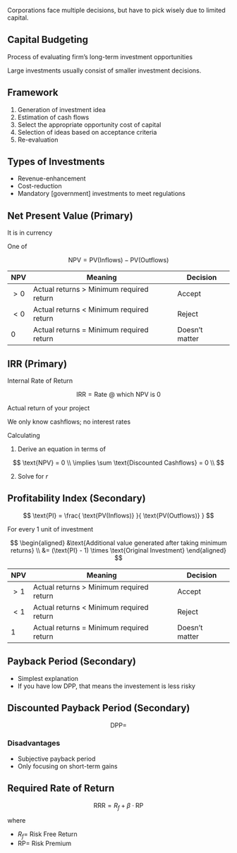 Corporations face multiple decisions, but have to pick wisely due to limited capital.

## Capital Budgeting

Process of evaluating firm’s long-term investment opportunities

Large investments usually consist of smaller investment decisions.

## Framework

1. Generation of investment idea
2. Estimation of cash flows
3. Select the appropriate opportunity cost of capital
4. Selection of ideas based on acceptance criteria
5. Re-evaluation

## Types of Investments

- Revenue-enhancement
- Cost-reduction
- Mandatory [government] investments to meet regulations

## Net Present Value (Primary)

It is in currency

One of 

$$
\text{NPV} = \text{PV(Inflows)} - \text{PV(Outflows)}
$$

| NPV  | Meaning                                  | Decision       |
| ---- | ---------------------------------------- | -------------- |
| $>0$ | Actual returns > Minimum required return | Accept         |
| $<0$ | Actual returns < Minimum required return | Reject         |
| $0$  | Actual returns = Minimum required return | Doesn’t matter |

## IRR (Primary)

Internal Rate of Return

$$
\text{IRR} = \text{Rate @ which NPV is 0}
$$

Actual return of your project

We only know cashflows; no interest rates

Calculating

1. Derive an equation in terms of 

$$
\text{NPV} = 0 \\
\implies \sum \text{Discounted Cashflows} = 0 \\
$$

2. Solve for $r$

## Profitability Index (Secondary)

$$
\text{PI} = \frac{
\text{PV(Inflows)}
}{
\text{PV(Outflows)}
}
$$

For every 1 unit of investment

$$
\begin{aligned}
&\text{Additional value generated after taking minimum returns} \\
&= (\text{PI} - 1) \times \text{Original Investment}
\end{aligned}
$$

| NPV  | Meaning                                  | Decision       |
| ---- | ---------------------------------------- | -------------- |
| $>1$ | Actual returns > Minimum required return | Accept         |
| $<1$ | Actual returns < Minimum required return | Reject         |
| $1$  | Actual returns = Minimum required return | Doesn’t matter |

## Payback Period (Secondary)

- Simplest explanation
- If you have low DPP, that means the investement is less risky

## Discounted Payback Period (Secondary)

$$
\text{DPP} =
$$

### Disadvantages

- Subjective payback period
- Only focusing on short-term gains

## Required Rate of Return

$$
\text{RRR} = R_f + \beta \cdot \text{RP}
$$

where

- $R_f=$ Risk Free Return
- $\text{RP} =$ Risk Premium
